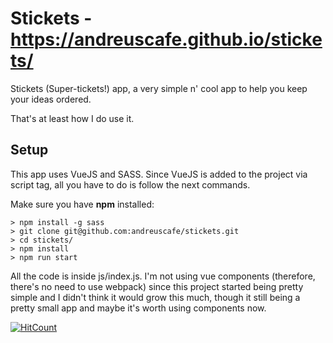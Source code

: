 # Stickets - https://andreuscafe.github.io/stickets/
Stickets (Super-tickets!) app, a very simple n' cool app to help you keep your ideas ordered.

That's at least how I do use it.

## Setup

This app uses VueJS and SASS. Since VueJS is added to the project via script tag, all you have to do is follow the next commands.

Make sure you have **npm** installed:

```shell
> npm install -g sass
> git clone git@github.com:andreuscafe/stickets.git
> cd stickets/
> npm install
> npm run start
```

All the code is inside js/index.js. I'm not using vue components (therefore, there's no need to use webpack) since this project started being pretty simple and I didn't think it would grow this much, though it still being a pretty small app and maybe it's worth using components now.

[![HitCount](http://hits.dwyl.io/andreuscafe/stickets.svg)](http://hits.dwyl.io/andreuscafe/stickets)
